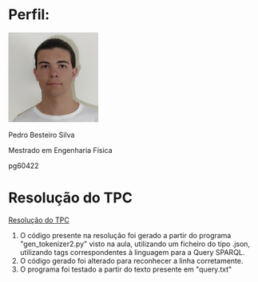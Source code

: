 
# Perfil:

![](../profile%20um.png)

Pedro Besteiro Silva

Mestrado em Engenharia Física

pg60422

# Resolução do TPC


[Resolução do TPC](./programa.py)

1. O código presente na resolução foi gerado a partir do programa "gen_tokenizer2.py" visto na aula, utilizando um ficheiro do tipo .json, utilizando tags correspondentes à linguagem para a Query SPARQL. 
2. O código gerado foi alterado para reconhecer a linha corretamente.
3. O programa foi testado a partir do texto presente em "query.txt"




